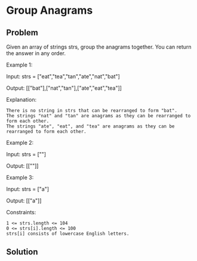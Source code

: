 # Group Anagrams

## Problem

Given an array of strings strs, group the
anagrams
together. You can return the answer in any order.

Example 1:

Input: strs = ["eat","tea","tan","ate","nat","bat"]

Output: [["bat"],["nat","tan"],["ate","eat","tea"]]

Explanation:

    There is no string in strs that can be rearranged to form "bat".
    The strings "nat" and "tan" are anagrams as they can be rearranged to form each other.
    The strings "ate", "eat", and "tea" are anagrams as they can be rearranged to form each other.

Example 2:

Input: strs = [""]

Output: [[""]]

Example 3:

Input: strs = ["a"]

Output: [["a"]]

Constraints:

    1 <= strs.length <= 104
    0 <= strs[i].length <= 100
    strs[i] consists of lowercase English letters.

## Solution



